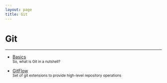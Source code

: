 ```yaml
---
layout: page
title: Git
---
```


# Git

---

- [Basics](basics)
  <br>
  <small>So, what is Git in a nutshell? </small>

- [GitFlow](gitflow)
  <br>
  <small>Set of git extensions to provide high-level repository operations </small>
